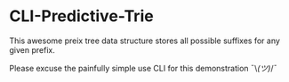 # CLI-Predictive-Trie
This awesome preix tree data structure stores all possible suffixes for any given prefix.

Please excuse the painfully simple use CLI for this demonstration ¯\\_(ツ)_/¯
